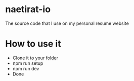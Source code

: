 # naetirat-io
The source code that I use on my personal resume website

# How to use it
 - Clone it to your folder
 - npm run setup
 - npm run dev
 - Done
